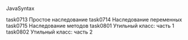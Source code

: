 JavaSyntax

task0713 Простое наследование
task0714 Наследование переменных
task0715 Наследование методов
task0801 Утильный класс: часть 1 
task0802 Утильный класс: часть 2

